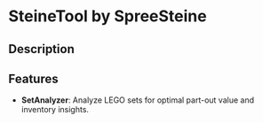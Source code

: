 # SteineTool by SpreeSteine

## Description

## Features

- **SetAnalyzer**: Analyze LEGO sets for optimal part-out value and inventory insights.

